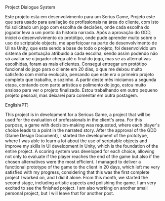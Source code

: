 Project Dialogue System

Este projeto esta em desenvolvimento para um Serius Game, Projeto este que será usado para avaliação de profissionais na área do cliente, com isto foi solicitado um jogo com escolha de decisões, onde cada escolha do jogador leva a um ponto da historia narrada. Após a aprovação do GDD, iniciei o desenvolvimento do protótipo, onde pude aprender muito sobre o uso de scriptable objects, me aperfeiçoar na parte de desenvolvimento de UI na Unity, que esta sendo a base de todo o projeto, foi desenvolvido um sistema de pontuação atribuído a cada escolha, sendo assim podendo não só avaliar se o jogador chega até o final do jogo, mas se as alternativas escolhidas, foram as mais eficientes. Consegui entregar um protótipo funcional do jogo para o cliente em 20 dias, o que me deixou muito satisfeito com minha evolução, pensando que este era o primeiro projeto completo que trabalho, e sozinho. A partir deste mês iniciamos a segunda etapa, contando com parte artística e polimento do jogo, estou muito ansioso para ver o projeto finalizado.
Estou trabalhando em outro pequeno projeto pessoal, mas deixarei para comentar em outra postagem. 

English(PT)

This project is in development for a Serious Game, a project that will be used for the evaluation of professionals in the client's area. For this purpose, a game with decision-making was requested, where each player's choice leads to a point in the narrated story. After the approval of the GDD (Game Design Document), I started the development of the prototype, where I was able to learn a lot about the use of scriptable objects and improve my skills in UI development in Unity, which is the foundation of the entire project. A scoring system was developed for each choice, allowing not only to evaluate if the player reaches the end of the game but also if the chosen alternatives were the most efficient. I managed to deliver a functional prototype of the game to the client in 20 days, which left me very satisfied with my progress, considering that this was the first complete project I worked on, and I did it alone. From this month, we started the second stage, including artistic aspects and polishing the game. I am very excited to see the finished project. I am also working on another small personal project, but I will leave that for another post.

